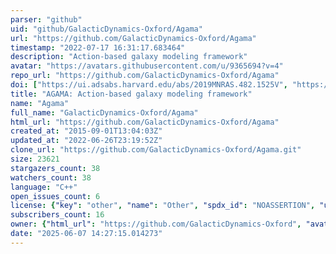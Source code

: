 ```yaml
---
parser: "github"
uid: "github/GalacticDynamics-Oxford/Agama"
url: "https://github.com/GalacticDynamics-Oxford/Agama"
timestamp: "2022-07-17 16:31:17.683464"
description: "Action-based galaxy modeling framework"
avatar: "https://avatars.githubusercontent.com/u/9365694?v=4"
repo_url: "https://github.com/GalacticDynamics-Oxford/Agama"
doi: ["https://ui.adsabs.harvard.edu/abs/2019MNRAS.482.1525V", "https://ui.adsabs.harvard.edu/abs/2018ascl.soft05008V/abstract"]
title: "AGAMA: Action-based galaxy modeling framework"
name: "Agama"
full_name: "GalacticDynamics-Oxford/Agama"
html_url: "https://github.com/GalacticDynamics-Oxford/Agama"
created_at: "2015-09-01T13:04:03Z"
updated_at: "2022-06-26T23:19:52Z"
clone_url: "https://github.com/GalacticDynamics-Oxford/Agama.git"
size: 23621
stargazers_count: 38
watchers_count: 38
language: "C++"
open_issues_count: 6
license: {"key": "other", "name": "Other", "spdx_id": "NOASSERTION", "url": null, "node_id": "MDc6TGljZW5zZTA="}
subscribers_count: 16
owner: {"html_url": "https://github.com/GalacticDynamics-Oxford", "avatar_url": "https://avatars.githubusercontent.com/u/9365694?v=4", "login": "GalacticDynamics-Oxford", "type": "Organization"}
date: "2025-06-07 14:27:15.014273"
---
```

